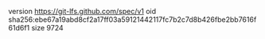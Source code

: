 version https://git-lfs.github.com/spec/v1
oid sha256:ebe67a19abd8cf2a17ff03a59121442117fc7b2c7d8b426fbe2bb7616f61d6f1
size 9724
